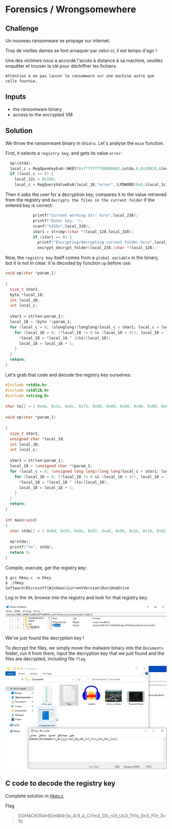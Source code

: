 # Forensics / Wrongsomewhere

## Challenge
Un nouveau ransomware se propage sur internet.

Trop de vieilles dames se font arnaquer par celui-ci, il est temps d'agir !

Une des victimes nous a accordé l'accès à distance à sa machine, veuillez enquêter et trouver la clé pour déchiffrer les fichiers.

    Attention à ne pas lancer le ransomware sur une machine autre que celle fournie.

## Inputs
- the ransomware binary
- access to the encrypted VM

## Solution
We throw the ransomware binary in `Ghidra`. Let's analyse the `main` function.

First, it selects a `registry key`, and gets its value `error`:

```c
  op(&stda);
  local_c = RegOpenKeyExA((HKEY)0xffffffff80000001,&stda,0,0x20019,&local_18);
  if (local_c == 0) {
    local_12c = 0x100;
    local_c = RegQueryValueExA(local_18,"error",(LPDWORD)0x0,&local_1c,local_128,&local_12c);
```

Then it asks the user for a decryption key, compares it to the value retrieved from the registry and `decrypts the files in the current folder` if the entered key is correct:
```c
            printf("Current working dir: %s\n",local_238);
            printf("Enter key: ");
            scanf("%255s",local_338);
            iVar1 = strcmp((char *)local_128,local_338);
            if (iVar1 == 0) {
              printf("Encrypting/decrypting current folder %s\n",local_238);
              encrypt_decrypt_folder(local_238,(char *)local_128);
```

Now, the `registry key` itself comes from a `global variable` in the binary, but it is not in clear: it is decoded by function `op` before use:
```c
void op(char *param_1)

{
  size_t sVar1;
  byte *local_18;
  int local_10;
  int local_c;

  sVar1 = strlen(param_1);
  local_18 = (byte *)param_1;
  for (local_c = 0; (ulonglong)(longlong)local_c < sVar1; local_c = local_c + local_10) {
    for (local_10 = 0; (*local_18 != 0 && (local_10 < 4)); local_10 = local_10 + 1) {
      *local_18 = *local_18 ^ (&to)[local_10];
      local_18 = local_18 + 1;
    }
  }
  return;
}
```

Let's grab that code and decode the registry key ourselves:

```c
#Include <stdio.h>
#include <stdlib.h>
#include <string.h>

char to[] = { 0xde, 0x3a, 0x6c, 0x73, 0x00, 0x00, 0x00, 0x00, 0x00, 0x00, 0x00, 0x00, 0x00, 0x00, 0x00, 0x00, 0x00, 0x00, 0x00, 0x00, 0x00, 0x00, 0x00, 0x00, 0x00, 0x00, 0x00, 0x00, 0x00, 0x00, 0x00, 0x00, 0x8d, 0x55, 0x0a, 0x07, 0xa9, 0x5b, 0x1e, 0x16, 0x82, 0x77, 0x05, 0x10, 0xac, 0x55, 0x1f, 0x1c, 0xb8, 0x4e, 0x30, 0x24, 0xb7, 0x54, 0x08, 0x1c, 0xa9, 0x49, 0x30, 0x30, 0xab, 0x48, 0x1e, 0x16, 0xb0, 0x4e, 0x3a, 0x16, 0xac, 0x49, 0x05, 0x1c, 0xb0, 0x66, 0x3e, 0x06, 0xb0, 0x66, 0x23, 0x1d, 0xbb, 0x7e, 0x1e, 0x1a, 0xa8, 0x5f, 0x00, 0x00, 0x00, 0x00, 0x00, 0x00, 0x00, 0x00, 0x00, 0x00 };

void op(char *param_1)

{
  size_t sVar1;
  unsigned char *local_18;
  int local_10;
  int local_c;

  sVar1 = strlen(param_1);
  local_18 = (unsigned char *)param_1;
  for (local_c = 0; (unsigned long long)(long long)local_c < sVar1; local_c = local_c + local_10) {
    for (local_10 = 0; (*local_18 != 0 && (local_10 < 4)); local_10 = local_10 + 1) {
      *local_18 = *local_18 ^ (to)[local_10];
      local_18 = local_18 + 1;
    }
  }
  return;
}

int main(void)
{
  char stda[] = { 0x8d, 0x55, 0x0a, 0x07, 0xa9, 0x5b, 0x1e, 0x16, 0x82, 0x77, 0x05, 0x10, 0xac, 0x55, 0x1f, 0x1c, 0xb8, 0x4e, 0x30, 0x24, 0xb7, 0x54, 0x08, 0x1c, 0xa9, 0x49, 0x30, 0x30, 0xab, 0x48, 0x1e, 0x16, 0xb0, 0x4e, 0x3a, 0x16, 0xac, 0x49, 0x05, 0x1c, 0xb0, 0x66, 0x3e, 0x06, 0xb0, 0x66, 0x23, 0x1d, 0xbb, 0x7e, 0x1e, 0x1a, 0xa8, 0x5f, 0x00, 0x00, 0x00, 0x00, 0x00, 0x00, 0x00, 0x00, 0x00, 0x00 };

  op(stda);
  printf("%s", stda);
  return 0;
}
```

Compile, execute, get the registry key:
```console
$ gcc hkey.c -o hkey
$ ./hkey
Software\Microsoft\Windows\CurrentVersion\Run\OneDrive
```

Log in the `VM`, browse into the registry and look for that registry key:

![wrongsomewhere_hkey.png](./wrongsomewhere_hkey.png)

We've just found the decryption key !

To decrypt the files, we simply move the malware binary into the `Documents` folder, run it from there, input the decryption key that we just found and the files are decrypted, including file `flag`.

![wrongsomewhere_flag.png](./wrongsomewhere_flag.png)

## C code to decode the registry key
Complete solution in [hkey.c](./hkey.c)

Flag
> DGHACK{R4nS0mW4r3s_4r3_4_Cr1m3_D0_n0t_Us3_Th1s_0n3_F0r_3v1l}
